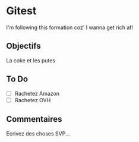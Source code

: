 # Gitest

I'm following this formation coz' I wanna get rich af!

## Objectifs
 
La coke et les putes

## To Do

- [ ] Rachetez Amazon
- [ ] Rachetez OVH

## Commentaires

Ecrivez des choses SVP...

